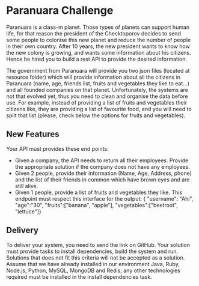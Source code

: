 # Paranuara Challenge
Paranuara is a class-m planet. Those types of planets can support human life, for that reason the president of the Checktoporov decides to send some people to colonise this new planet and
reduce the number of people in their own country. After 10 years, the new president wants to know how the new colony is growing, and wants some information about his citizens. Hence he hired you to build a rest API to provide the desired information.

The government from Paranuara will provide you two json files (located at resource folder) which will provide information about all the citizens in Paranuara (name, age, friends list, fruits and vegetables they like to eat...) and all founded companies on that planet. 
Unfortunately, the systems are not that evolved yet, thus you need to clean and organise the data before use. 
For example, instead of providing a list of fruits and vegetables their citizens like, they are providing a list of favourite food, and you will need to split that list (please, check below the options for fruits and vegetables).

## New Features
Your API must provides these end points:
- Given a company, the API needs to return all their employees. Provide the appropriate solution if the company does not have any employees.
- Given 2 people, provide their information (Name, Age, Address, phone) and the list of their friends in common which have brown eyes and are still alive.
- Given 1 people, provide a list of fruits and vegetables they like. This endpoint must respect this interface for the output: { "username": "Ahi", "age":"30", "fruits":["banana", "apple"], "vegetables":["beetroot", "lettuce"]}

## Delivery
To deliver your system, you need to send the link on GitHub. Your solution must provide tasks to install dependencies, build the system and run. Solutions that does not fit this criteria will not be accepted as a solution. Assume that we have already installed in our environment Java, Ruby, Node.js, Python, MySQL, MongoDB and Redis; any other technologies required must be installed in the install dependencies task.


